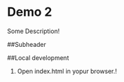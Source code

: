 # Demo 2

Some Description!

##Subheader

##Local development

1. Open index.html in yopur browser.!
